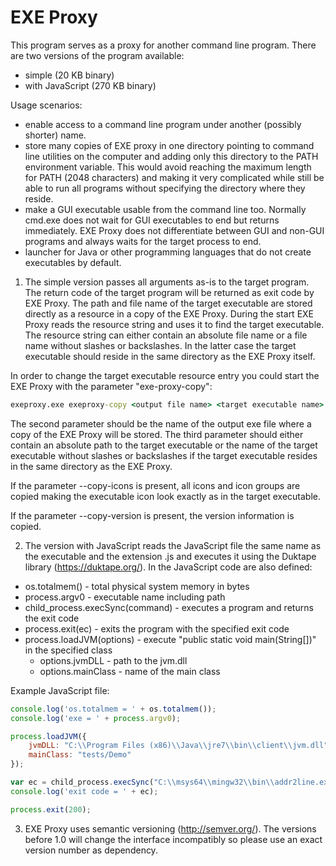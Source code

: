 # EXE Proxy

This program serves as a proxy for another command line program. There 
are two versions of the program available:
 - simple (20 KB binary)
 - with JavaScript (270 KB binary)

Usage scenarios:
 - enable access to a command line program under another (possibly shorter) name. 
 - store many copies of EXE proxy in one directory pointing to command line 
	utilities on the computer and
	adding only this directory to the PATH environment variable. This would avoid 
	reaching the maximum length for PATH (2048 characters) and making it very
	complicated while still be able to run all programs without specifying the 
	directory where they reside. 
 - make a GUI executable usable from the command line too. 
	Normally cmd.exe does not wait for
	GUI executables to end but returns immediately. EXE Proxy does not differentiate
	between GUI and non-GUI programs and always waits for the target process to end. 
 - launcher for Java or other programming languages that do not create executables
	by default.

1. The simple version passes all arguments as-is to the target program. 
The return code of the target program will be returned as exit code by EXE Proxy.
The path and file name of the target executable are
stored directly as a resource in a copy of the EXE Proxy. During the start
EXE Proxy reads the resource string and uses it to find the target executable.
The resource string can either contain an absolute file name or a file name
without slashes or backslashes. In the latter case the target executable should
reside in the same directory as the EXE Proxy itself.

In order to change the target executable resource entry you could start the EXE
Proxy with the parameter "exe-proxy-copy":

```bat
exeproxy.exe exeproxy-copy <output file name> <target executable name> [--copy-icons] [--copy-version]
```

The second parameter should be the name of the output exe file where a copy of
the EXE Proxy will be stored. The third parameter should either contain an
absolute path to the target executable or the name of the target executable 
without slashes or backslashes if the target executable resides in the same
directory as the EXE Proxy.

If the parameter --copy-icons is present, all icons and icon groups are copied
making the executable icon look exactly as in the target executable.

If the parameter --copy-version is present, the version information is copied.

2. The version with JavaScript reads the JavaScript file the same name as
the executable and the extension .js and executes it using the Duktape library
(https://duktape.org/). In the JavaScript code are also defined:
  - os.totalmem() - total physical system memory in bytes
  - process.argv0 - executable name including path
  - child_process.execSync(command) - executes a program and returns the exit code
  - process.exit(ec) - exits the program with the specified exit code  
  - process.loadJVM(options) - execute "public static void main(String[])" in the specified class
     - options.jvmDLL - path to the jvm.dll
	 - options.mainClass - name of the main class
	 

Example JavaScript file:

```JavaScript
console.log('os.totalmem = ' + os.totalmem());
console.log('exe = ' + process.argv0);

process.loadJVM({
	jvmDLL: "C:\\Program Files (x86)\\Java\\jre7\\bin\\client\\jvm.dll", 
	mainClass: "tests/Demo"
});

var ec = child_process.execSync("C:\\msys64\\mingw32\\bin\\addr2line.exe params");
console.log('exit code = ' + ec);

process.exit(200);
```

3. EXE Proxy uses semantic versioning (http://semver.org/). The versions before
1.0 will change the interface incompatibly so please use an exact version 
number as dependency.

